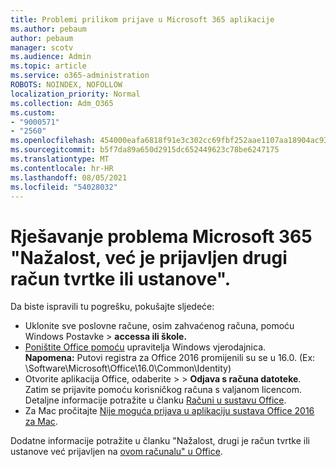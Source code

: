 ```yaml
---
title: Problemi prilikom prijave u Microsoft 365 aplikacije
ms.author: pebaum
author: pebaum
manager: scotv
ms.audience: Admin
ms.topic: article
ms.service: o365-administration
ROBOTS: NOINDEX, NOFOLLOW
localization_priority: Normal
ms.collection: Adm_O365
ms.custom:
- "9000571"
- "2560"
ms.openlocfilehash: 454000eafa6818f91e3c302cc69fbf252aae1107aa18904ac93a4756d4db642b
ms.sourcegitcommit: b5f7da89a650d2915dc652449623c78be6247175
ms.translationtype: MT
ms.contentlocale: hr-HR
ms.lasthandoff: 08/05/2021
ms.locfileid: "54028032"
---
```

# <a name="fixing-the-microsoft-365-apps-sorry-another-account-from-your-organization-is-already-signed-in-message"></a>Rješavanje problema Microsoft 365 "Nažalost, već je prijavljen drugi račun tvrtke ili ustanove".

Da biste ispravili tu pogrešku, pokušajte sljedeće:

- Uklonite sve poslovne račune, osim zahvaćenog računa, pomoću Windows Postavke > **accessa ili škole.**
- [Poništite Office pomoću](https://docs.microsoft.com/office/troubleshoot/error-messages/another-account-already-signed-in#step-3-clear-cached-credentials-on-the-computer) upravitelja Windows vjerodajnica.<br/>
    **Napomena:** Putovi registra za Office 2016 promijenili su se u 16.0. (Ex: \Software\Microsoft\Office\16.0\Common\Identity\)
- Otvorite aplikacija Office, odaberite   >    >  **Odjava s računa datoteke**. Zatim se prijavite pomoću korisničkog računa s valjanom licencom. Detaljne informacije potražite u članku [Računi u sustavu Office](https://support.office.com/article/accounts-in-office-628ea040-f265-49de-b986-be09c3ebf8a9).
- Za Mac pročitajte [Nije moguća prijava u aplikaciju sustava Office 2016 za Mac](https://docs.microsoft.com/office365/troubleshoot/authentication/sign-in-to-office-2016-for-mac-fail).

Dodatne informacije potražite u članku "Nažalost, drugi je račun tvrtke ili ustanove već prijavljen na [ovom računalu" u Office](https://docs.microsoft.com/office/troubleshoot/error-messages/another-account-already-signed-in).